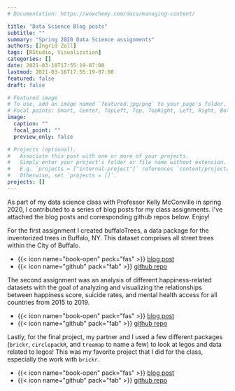 ```yaml
---
# Documentation: https://wowchemy.com/docs/managing-content/

title: "Data Science Blog posts"
subtitle: ""
summary: "Spring 2020 Data Science assignments"
authors: [Ingrid Zoll]
tags: [RStudio, Visualization]
categories: []
date: 2021-03-10T17:55:19-07:00
lastmod: 2021-03-16T17:55:19-07:00
featured: false
draft: false

# Featured image
# To use, add an image named `featured.jpg/png` to your page's folder.
# Focal points: Smart, Center, TopLeft, Top, TopRight, Left, Right, BottomLeft, Bottom, BottomRight.
image:
  caption: ""
  focal_point: ""
  preview_only: false

# Projects (optional).
#   Associate this post with one or more of your projects.
#   Simply enter your project's folder or file name without extension.
#   E.g. `projects = ["internal-project"]` references `content/project/deep-learning/index.md`.
#   Otherwise, set `projects = []`.
projects: []
---
```


As part of my data science class with Professor Kelly McConville in spring 2020, I contributed to a series of blog posts for my class assignments. I've attached the blog posts and corresponding github repos below. Enjoy!

For the first assignment I created buffaloTrees, a data package for the inventorized trees in Buffalo, NY. This dataset comprises all street trees within the City of Buffalo.

- {{< icon name="book-open" pack="fas" >}} [blog post](https://www.reed.edu/math/241/2020/03/20/trees-buffalo/) 
- {{< icon name="github" pack="fab" >}} [github repo](https://github.com/zolli22/buffaloTrees_package)

The second assignment was an analysis of different happiness-related datasets with the goal of analyzing and visualizing the relationships between happiness score, suicide rates, and mental health access for all countries from 2015 to 2019.

- {{< icon name="book-open" pack="fas" >}} [blog post](https://www.reed.edu/math/241/2020/04/28/analyzing-world-happiness/)
- {{< icon name="github" pack="fab" >}} [github repo](https://github.com/zolli22/analyzing-world-happiness)

Lastly, for the final project, my partner and I used a few different packages (`brickr`, `circlepackR`, and `treemap` to name a few) to look at legos and data related to legos! This was my favorite project that I did for the class, especially the work with `brickr`. 

- {{< icon name="book-open" pack="fas" >}} [blog post](https://www.reed.edu/math/241/2020/05/25/blego-the-lego-blog/)
- {{< icon name="github" pack="fab" >}} [github repo](https://github.com/zolli22/lego_data_project)
